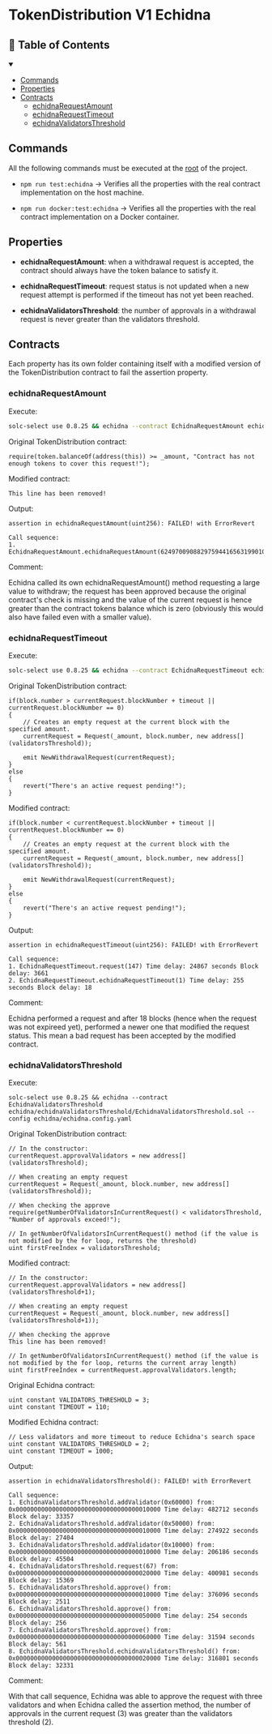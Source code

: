 # TokenDistribution V1 Echidna

## 📕 Table of Contents

<details open>
<summary></summary>

- [Commands](#commands)
- [Properties](#properties)
- [Contracts](#contracts)
    - [echidnaRequestAmount](#echidnarequestamount)
    - [echidnaRequestTimeout](#echidnarequesttimeout)
    - [echidnaValidatorsThreshold](#echidnavalidatorsthreshold)
</details>

## Commands

All the following commands must be executed at the [root](../) of the project.

- ```npm run test:echidna``` -> Verifies all the properties with the real contract implementation on the host machine.

- ```npm run docker:test:echidna``` -> Verifies all the properties with the real contract implementation on a Docker container.

## Properties 

<!-- 
- **echidnaAddresses**: the hooking of the contract is correctly performed hence Echidna has the correct addresses.
-->

- **echidnaRequestAmount**: when a withdrawal request is accepted, the contract should always have the token balance to satisfy it.

- **echidnaRequestTimeout**: request status is not updated when a new request attempt is performed if the timeout has not yet been reached.

- **echidnaValidatorsThreshold**: the number of approvals in a withdrawal request is never greater than the validators threshold.

## Contracts

Each property has its own folder containing itself with a modified version of the TokenDistribution contract to fail the assertion property.

### echidnaRequestAmount

Execute:

```bash
solc-select use 0.8.25 && echidna --contract EchidnaRequestAmount echidna/echidnaRequestAmount/EchidnaRequestAmount.sol --config echidna/echidna.config.yaml
```

Original TokenDistribution contract:

```solidity
require(token.balanceOf(address(this)) >= _amount, "Contract has not enough tokens to cover this request!");
```

Modified contract:

```solidity
This line has been removed!
```

Output:

```
assertion in echidnaRequestAmount(uint256): FAILED! with ErrorRevert

Call sequence:
1. EchidnaRequestAmount.echidnaRequestAmount(62497009088297594416563199010816601639684591629213015536425786504559825832396)
```

Comment: 

Echidna called its own echidnaRequestAmount() method requesting a large value to withdraw; the request has been approved because the original contract's check is missing and the value of the current request is hence greater than the contract tokens balance which is zero  (obviously this would also have failed even with a smaller value).

### echidnaRequestTimeout

Execute:

```bash
solc-select use 0.8.25 && echidna --contract EchidnaRequestTimeout echidna/echidnaRequestTimeout/EchidnaRequestTimeout.sol --config echidna/echidna.config.yaml
```

Original TokenDistribution contract:

```solidity
if(block.number > currentRequest.blockNumber + timeout || currentRequest.blockNumber == 0)
{
    // Creates an empty request at the current block with the specified amount.
    currentRequest = Request(_amount, block.number, new address[](validatorsThreshold));
    
    emit NewWithdrawalRequest(currentRequest);
} 
else 
{
    revert("There's an active request pending!");
}
```

Modified contract:

```solidity
if(block.number < currentRequest.blockNumber + timeout || currentRequest.blockNumber == 0)
{
    // Creates an empty request at the current block with the specified amount.
    currentRequest = Request(_amount, block.number, new address[](validatorsThreshold));
    
    emit NewWithdrawalRequest(currentRequest);
} 
else 
{
    revert("There's an active request pending!");
}
```

Output:

```
assertion in echidnaRequestTimeout(uint256): FAILED! with ErrorRevert

Call sequence:
1. EchidnaRequestTimeout.request(147) Time delay: 24867 seconds Block delay: 3661
2. EchidnaRequestTimeout.echidnaRequestTimeout(1) Time delay: 255 seconds Block delay: 18
```

Comment:

Echidna performed a request and after 18 blocks (hence when the request was not expireed yet), performed a newer one that modified the request status. This mean a bad request has been accepted by the modified contract. 

### echidnaValidatorsThreshold

Execute:

```
solc-select use 0.8.25 && echidna --contract EchidnaValidatorsThreshold echidna/echidnaValidatorsThreshold/EchidnaValidatorsThreshold.sol --config echidna/echidna.config.yaml
```

Original TokenDistribution contract:

```solidity
// In the constructor:
currentRequest.approvalValidators = new address[](validatorsThreshold);

// When creating an empty request
currentRequest = Request(_amount, block.number, new address[](validatorsThreshold));

// When checking the approve
require(getNumberOfValidatorsInCurrentRequest() < validatorsThreshold, "Number of approvals exceed!");

// In getNumberOfValidatorsInCurrentRequest() method (if the value is not modified by the for loop, returns the threshold)
uint firstFreeIndex = validatorsThreshold;
```

Modified contract:

```solidity
// In the constructor:
currentRequest.approvalValidators = new address[](validatorsThreshold+1);

// When creating an empty request
currentRequest = Request(_amount, block.number, new address[](validatorsThreshold+1));

// When checking the approve
This line has been removed!

// In getNumberOfValidatorsInCurrentRequest() method (if the value is not modified by the for loop, returns the current array length)
uint firstFreeIndex = currentRequest.approvalValidators.length;
```

Original Echidna contract:

```solidity
uint constant VALIDATORS_THRESHOLD = 3;
uint constant TIMEOUT = 110;
```

Modified Echidna contract:

```solidity
// Less validators and more timeout to reduce Echidna's search space
uint constant VALIDATORS_THRESHOLD = 2;
uint constant TIMEOUT = 1000;
```

Output:

```
assertion in echidnaValidatorsThreshold(): FAILED! with ErrorRevert

Call sequence:
1. EchidnaValidatorsThreshold.addValidator(0x60000) from: 0x0000000000000000000000000000000000010000 Time delay: 482712 seconds Block delay: 33357
2. EchidnaValidatorsThreshold.addValidator(0x50000) from: 0x0000000000000000000000000000000000010000 Time delay: 274922 seconds Block delay: 27404
3. EchidnaValidatorsThreshold.addValidator(0x10000) from: 0x0000000000000000000000000000000000010000 Time delay: 206186 seconds Block delay: 45504
4. EchidnaValidatorsThreshold.request(67) from: 0x0000000000000000000000000000000000020000 Time delay: 400981 seconds Block delay: 15369
5. EchidnaValidatorsThreshold.approve() from: 0x0000000000000000000000000000000000010000 Time delay: 376096 seconds Block delay: 2511
6. EchidnaValidatorsThreshold.approve() from: 0x0000000000000000000000000000000000050000 Time delay: 254 seconds Block delay: 256
7. EchidnaValidatorsThreshold.approve() from: 0x0000000000000000000000000000000000060000 Time delay: 31594 seconds Block delay: 561
8. EchidnaValidatorsThreshold.echidnaValidatorsThreshold() from: 0x0000000000000000000000000000000000020000 Time delay: 316801 seconds Block delay: 32331
```

Comment:

With that call sequence, Echidna was able to approve the request with three validators and when Echidna called the assertion method, the number of approvals in the current request (3) was greater than the validators threshold (2).
